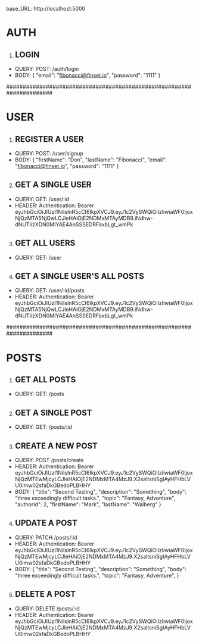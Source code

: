 base_URL: http://localhost:5000


# AUTH

1. ## LOGIN
 - QUERY: POST: /auth/login
 - BODY: {
    "email": "fibonacci@finset.io",
    "password": "1111"
}

######################################################################

# USER

1. ## REGISTER A USER
 - QUERY: POST: /user/signup
 - BODY: {
    "firstName": "Don",
    "lastName": "Fibonacci",
    "email": "fibonacci@finset.io",
    "password": "1111"
}

2. ## GET A SINGLE USER
 - QUERY: GET: /user/:id
 - HEADER: Authentication: Bearer eyJhbGciOiJIUzI1NiIsInR5cCI6IkpXVCJ9.eyJ1c2VySWQiOiIzIiwiaWF0IjoxNjQzMTA5NjQwLCJleHAiOjE2NDMxMTAyMDB9.iNdhw-dNUTIizXDN0MIYAE4AnSSSEDRFaxbLgt_wmPk

3. ## GET ALL USERS
 - QUERY: GET: /user


4. ## GET A SINGLE USER'S ALL POSTS
 - QUERY: GET: /user/:id/posts
 - HEADER: Authentication: Bearer eyJhbGciOiJIUzI1NiIsInR5cCI6IkpXVCJ9.eyJ1c2VySWQiOiIzIiwiaWF0IjoxNjQzMTA5NjQwLCJleHAiOjE2NDMxMTAyMDB9.iNdhw-dNUTIizXDN0MIYAE4AnSSSEDRFaxbLgt_wmPk


######################################################################

# POSTS

1. ## GET ALL POSTS
 - QUERY: GET: /posts

2. ## GET A SINGLE POST
 - QUERY: GET: /posts/:id

3. ## CREATE A NEW POST
 - QUERY: POST /posts/create
 - HEADER: Authentication: Bearer eyJhbGciOiJIUzI1NiIsInR5cCI6IkpXVCJ9.eyJ1c2VySWQiOiIzIiwiaWF0IjoxNjQzMTEwMjcyLCJleHAiOjE2NDMxMTA4MzJ9.X2saltsniSgIAyHFHbLVU0imw02sfaDkGBedoPLBHHY
 - BODY: {
    "title": "Second Testing",
    "description": "Something",
    "body": "three exceedingly difficult tasks.",
    "topic": "Fantasy, Adventure",
    "authorId": 2,
    "firstName": "Mark",
    "lastName": "Walberg"
}

4. ## UPDATE A POST
 - QUERY: PATCH /posts/:id
 - HEADER: Authentication: Bearer eyJhbGciOiJIUzI1NiIsInR5cCI6IkpXVCJ9.eyJ1c2VySWQiOiIzIiwiaWF0IjoxNjQzMTEwMjcyLCJleHAiOjE2NDMxMTA4MzJ9.X2saltsniSgIAyHFHbLVU0imw02sfaDkGBedoPLBHHY
 - BODY: {
    "title": "Second Testing",
    "description": "Something",
    "body": "three exceedingly difficult tasks.",
    "topic": "Fantasy, Adventure",
}

5. ## DELETE A POST
 - QUERY: DELETE /posts/:id
 - HEADER: Authentication: Bearer eyJhbGciOiJIUzI1NiIsInR5cCI6IkpXVCJ9.eyJ1c2VySWQiOiIzIiwiaWF0IjoxNjQzMTEwMjcyLCJleHAiOjE2NDMxMTA4MzJ9.X2saltsniSgIAyHFHbLVU0imw02sfaDkGBedoPLBHHY



